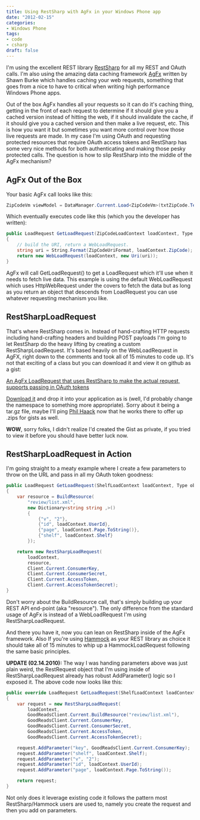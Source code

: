 ```yaml
---
title: Using RestSharp with AgFx in your Windows Phone app
date: "2012-02-15"
categories:
- Windows Phone
tags:
- code
- csharp
draft: false
---
```


I'm using the excellent REST library [RestSharp](http://restsharp.org) for all my REST and OAuth calls. I'm also using the amazing data caching framework [AgFx](http://agfx.codeplex.com/) written by Shawn Burke which handles caching your web requests, something that goes from a nice to have to critical when writing high performance Windows Phone apps.

Out of the box AgFx handles all your requests so it can do it's caching thing, getting in the front of each request to determine if it should give you a cached version instead of hitting the web, if it should invalidate the cache, if it should give you a cached version and then make a live request, etc. This is how you want it but sometimes you want more control over how those live requests are made. In my case I'm using OAuth and requesting protected resources that require OAuth access tokens and RestSharp has some very nice methods for both authenticating and making those pesky protected calls. The question is how to slip RestSharp into the middle of the AgFx mechanism?

## AgFx Out of the Box

Your basic AgFx call looks like this:

```csharp
ZipCodeVm viewModel = DataManager.Current.Load<ZipCodeVm>(txtZipCode.Text);
```

Which eventually executes code like this (which you the developer has written):

```csharp
public LoadRequest GetLoadRequest(ZipCodeLoadContext loadContext, Type objectType)
{
    // build the URI, return a WebLoadRequest.
    string uri = String.Format(ZipCodeUriFormat, loadContext.ZipCode);
    return new WebLoadRequest(loadContext, new Uri(uri));
}
```

AgFx will call GetLoadRequest() to get a LoadRequest which it'll use when it needs to fetch live data. This example is using the default WebLoadRequest which uses HttpWebRequest under the covers to fetch the data but as long as you return an object that descends from LoadRequest you can use whatever requesting mechanism you like.

## RestSharpLoadRequest

That's where RestSharp comes in. Instead of hand-crafting HTTP requests including hand-crafting headers and building POST payloads I'm going to let RestSharp do the heavy lifting by creating a custom RestSharpLoadRequest. It's based heavily on the WebLoadRequest in AgFX, right down to the comments and took all of 15 minutes to code up. It's not that exciting of a class but you can download it and view it on github as a gist:

[An AgFx LoadRequest that uses RestSharp to make the actual request, supports passing in OAuth tokens](https://gist.github.com/1832559)

[Download it](https://gist.github.com/gists/1832559/download) and drop it into your application as is (well, I'd probably change the namespace to something more appropriate). Sorry about it being a tar.gz file, maybe I'll ping [Phil Haack](http://haacked.com/) now that he works there to offer up .zips for gists as well.

**WOW**, sorry folks, I didn't realize I'd created the Gist as private, if you tried to view it before you should have better luck now.

## RestSharpLoadRequest in Action

I'm going straight to a meaty example where I create a few parameters to throw on the URL and pass in all my OAuth token goodness:

```csharp
public LoadRequest GetLoadRequest(ShelfLoadContext loadContext, Type objectType)
{
    var resource = BuildResource(
        "review/list.xml",
        new Dictionary<string string ,>()
        {
            {"v", "2"},
            {"id", loadContext.UserId},
            {"page", loadContext.Page.ToString()},
            {"shelf", loadContext.Shelf}
        });

    return new RestSharpLoadRequest(
        loadContext,
        resource,
        Client.Current.ConsumerKey,
        Client.Current.ConsumerSecret,
        Client.Current.AccessToken,
        Client.Current.AccessTokenSecret);
}
```

Don't worry about the BuildResource call, that's simply building up your REST API end-point (aka "resource"). The only difference from the standard usage of AgFx is instead of a WebLoadRequest I'm using RestSharpLoadRequest.

And there you have it, now you can lean on RestSharp inside of the AgFx framework. Also If you're using [Hammock](https://github.com/danielcrenna/hammock) as your REST library as choice it should take all of 15 minutes to whip up a HammockLoadRequest following the same basic principles.

**UPDATE (02.14.2010):** The way I was handing parameters above was just plain weird, the RestRequest object that I'm using inside of RestSharpLoadRequest already has robust AddParameter() logic so I exposed it. The above code now looks like this:

```csharp
public override LoadRequest GetLoadRequest(ShelfLoadContext loadContext, Type objectType)
{
    var request = new RestSharpLoadRequest(
        loadContext,
        GoodReadsClient.Current.BuildResource("review/list.xml"),
        GoodReadsClient.Current.ConsumerKey,
        GoodReadsClient.Current.ConsumerSecret,
        GoodReadsClient.Current.AccessToken,
        GoodReadsClient.Current.AccessTokenSecret);

    request.AddParameter("key", GoodReadsClient.Current.ConsumerKey);
    request.AddParameter("shelf", loadContext.Shelf);
    request.AddParameter("v", "2");
    request.AddParameter("id", loadContext.UserId);
    request.AddParameter("page", loadContext.Page.ToString());

    return request;
}
```

Not only does it leverage existing code it follows the pattern most RestSharp/Hammock users are used to, namely you create the request and then you add on parameters.
